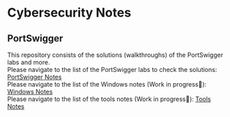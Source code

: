 # Cybersecurity Notes
## PortSwigger
This repository consists of the solutions (walkthroughs) of the PortSwigger labs and more.\
Please navigate to the list of the PortSwigger labs to check the solutions: [PortSwigger Notes](/PortSwigger_Notes.md)\
Please navigate to the list of the Windows notes (Work in progress🚧): [Windows Notes](/Windows)\
Please navigate to the list of the tools notes (Work in progress🚧): [Tools Notes](/Tools)
